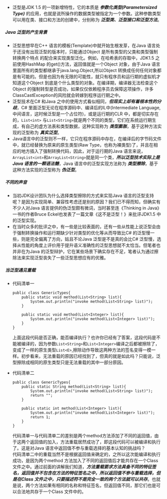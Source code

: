 + 泛型是JDK 1.5 的一项新增特性，它的本质是 ***参数化类型(Parametersized Type)*** 的应用，也就是说所操作的数据类型被指定为一个参数。这种参数类型可以用在类、接口和方法的创建中，分别称为 ***泛型类、泛型接口和泛型方法***。
##### Java 泛型的产生背景
+ 泛型思想早在C++ 语言的模板(Template)中就开始生根发芽，在Java 语言处于还没有出现泛型的版本时，只能通过Object 是所有类型的父类和类型强制转换两个特点
的配合来实现类型泛化。例如，在哈希表的存取中，JDK1.5 之前使用HashMap 的get()方法，返回值就是一个Object 对象，由于Java 语言里面所有的类型都继承于java.lang.Object,所以Object 转换成任何任何对象都是有可能的。但是也因为有无限的可能性，就只有程序员和运行期的虚拟机才知道这个Object 到底是个什么类型的对象。在编译期，编译器无法检查这个Object 的强制转型是否成功，如果仅仅依赖程序员去保障这项操作，许多ClassCastException的风险就会转嫁到程序运行期之中。
+ 泛型技术在C# 和Java 之中的使用方式看似相同，***但现实上却有着根本性的分歧***，C# 里面泛型无论在程序源码中、编译后的IL中(Intermediate Language,中间语言，这时候泛型是一个占位符)，或是运行期的CLR 中，都是切实存在的，`List<int>` 与`List<String>`就是两个不同的类型，它们在系统运行期生成，有自己的虚方法表和类型数据，这种实现称为 ***类型膨胀***，基于这种方法实现的泛型称为 ***真实泛型***。
+ Java语言中的泛型则不一样，它只在程序源码中存在，在编译后的字节码文件中，就已经替换为原来的原生类型(Raw Type，也称为裸类型)了，并且在相应的地方插入了强制转换代码，因此，对于运行期的Java 语言来说，`ArrayList<int>`和`ArrayList<String>`就是同一个类，***所以泛型技术实际上是Java 语言的一颗语法糖***，Java 语言中的泛型实现方法称为 ***类型擦除***，基于这种方法实现的泛型称为 ***伪泛型***。
##### 不同的声音
+ 当初JDK设计团队为什么选择类型擦除的方式来实现Java 语言的泛型支持呢？是因为实现简单、兼容性考虑还是别的原因？我们已不得而知，但确实有不少人对Java 语言提供的伪泛型颇有微词，当时甚至连《Thinking in Java》一书的作者Bruce Eckel也发表了一篇文章《这不是泛型！》来批评JDK1.5 中的泛型实现。
+ 在当时众多的批评之中，有一些是比较表面的，还有一些从性能上说泛型会由于强制转换操作和运行期缺少针对类型的优化等从而导致比C# 的泛型慢一些，则是完全偏离了方向，姑且不论Java 泛型是不是真的会比C# 泛型慢，选择从性能的角度上评价用于提升语义准确性的泛型思想就不太恰当。但笔者也并非在为Java 的泛型辩护，它在某些场景下确实存在不足，笔者认为通过擦除法来实现泛型丧失了一些泛型思想应有的优雅。

##### 当泛型遇见重载
+ 代码清单一
  ```
  public class GenericTypes{
      public static void method(List<String> list){
          System.out.println("invoke method(List<String> list)");
      }
  
      public static void method(List<Integer> list){
          System.out.println("invoke method(List<Integer> list)");
      }
  }
  ```
  上面这段代码是否正确，能否编译执行？也许你已经有了答案，这段代码是不能被编译的，因为参数`List<String>`和`List<Integer>`编译之后都被擦除了，变成了一样的原生类型`List<E>`,擦除动作导致这两种方法的签名变得一模一样。初步看来，无法重载的原因已经找到了，但真的就是如此吗？只能说，泛型擦除成相同的原生类型只是无法重载的其中一部分原因。
  
+ 代码清单二
  ```
  public class GenericTypes{
      public static String method(List<String> list){
          System.out.println("invoke method(List<String> list)");
          return "";
      }
  
      public static int method(List<Integer> list){
          System.out.println("invoke method(List<Integer> list)");
          return 1;
      }
  }
  ```
  代码清单一与代码清单二的差别是两个method方法添加了不同的返回值，由于这两个返回值的加入，方法重载居然成功了，即这段代码可以被编译和执行了。这是对Java 语言中返回值不参与重载选择的基本认知的挑战吗？</br>
  代码清单二中的重载当然不是根据返回值来确定的，之所以这次能编译和执行成功，是因为两个method 方法加入了不同的返回值后才能共存在一个Class 文件之中。通过前面的讲解我们知道，***方法重载要求方法具备不同的特征签名，返回值并不包含在方法的特征签名之中，所以返回值不参与重载选择，但是在Class 文件之中，只要描述符不是完全一致的两个方法就可以共存***。也就是说，两个方法如果有相同的名称和特征签名，但返回值不同，那它们也是可以合法地共存于一个Class 文件中的。
  
  
  
  
  
  
  
  
  
  
  
  
